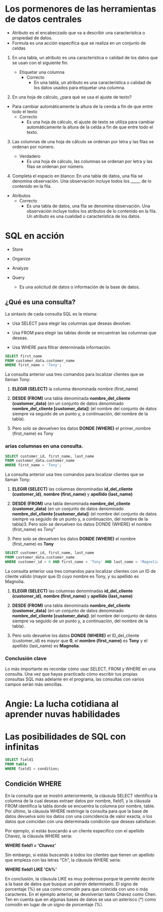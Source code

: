 # Los pormenores de las herramientas de datos centrales


- Atributo es el encabeczado que va a describir una caracterísitca o propiedad de datos.
- Formula es una acción especifica que se realiza en un conjunto de celdas


1. En una tabla, un atributo es una característica o calidad de los datos que se usan con el siguiente fin:
   - Etiquetar una columna
     - Correcto
       - En una tabla, un atributo es una característica o calidad de los datos usados para etiquetar una columna.


2. En una hoja de cálculo, ¿para qué se usa el ajuste de texto?
- Para cambiar automáticamente la altura de la cenda a fin de que entre todo el texto
  - Correcto
    - Es una hoja de cálculo, el ajuste de texto se utiliza para cambiar automáticamente la altura de la celda a fin de que entre todo el texto.

3. Las columnas de una hoja de cálculo se ordenan por letra y las filas se ordenan por número.
   - Verdadero
     - Es una hoja de cálculo, las columnas se ordenan por letra y las filas se ordenan por número.

4.  Completa el espacio en blanco: En una tabla de datos, una fila se denomina observación. Una observación incluye todos los _____ de lo contenido en la fila.
   - Atributos
     - Correcto
       - Es una tabla de datos, una fila se denomina observación. Una observación incluye todos los atributos de lo contenido en la fila. Un atributo es una cualidad o característica de los datos.



# SQL en acción
- Store 
- Organize
- Analyze
 
 - Query
   - Es una solicitud de datos o información de la base de datos.

## ¿Qué es una consulta?
La sintaxis de cada consulta SQL es la misma: 

- Usa SELECT para elegir las columnas que deseas devolver.

- Usa FROM para elegir las tablas donde se encuentran las columnas que deseas.

- Usa WHERE para filtrar determinada información.

```SQL
SELECT first_name
FROM customer_data.customer_name
WHERE first_name = 'Tony';
```
La consulta anterior usa tres comandos para localizar clientes que se llaman Tony:

1. **ELEGIR (SELECT)** la columna denominada nombre (first_name)

2. **DESDE (FROM)** una tabla denominada **nombre_del_cliente (customer_data)** (en un conjunto de datos denominado **nombre_del_cliente [customer_data]**) (el nombre del conjunto de datos siempre va seguido de un punto y, a continuación, del nombre de la tabla).

3. Pero solo se devuelven los datos **DONDE (WHERE)** el primer_nombre (first_name) es Tony


### arias columnas en una consulta.

```SQL
SELECT customer_id, first_name, last_name
FROM customer_data.customer_name
WHERE first_name = 'Tony';
```

La consulta anterior usa tres comandos para localizar clientes que se llaman Tony:

1. **ELEGIR (SELECT)** las columnas denominadas **id_del_cliente (customer_id)**, **nombre (first_name)** y **apellido (last_name)**

2. **DESDE (FROM)** una tabla denominada **nombre_del_cliente (customer_data)** (en un conjunto de datos denominado **nombre_del_cliente [customer_data]**) (el nombre del conjunto de datos siempre va seguido de un punto y, a continuación, del nombre de la tabla)3. Pero solo se devuelven los datos DONDE (WHERE) el nombre (first_name) es Tony”

 3. Pero solo se devuelven los datos **DONDE (WHERE)** el nombre (first_name) es **Tony**



```SQL
SELECT customer_id, first_name, last_name
FROM customer_data.customer_name
WHERE customer_id > 0 AND first_name = 'Tony' AND last_name = 'Magnolia';
```

La consulta anterior usa tres comandos para localizar clientes con un ID de cliente válido (mayor que 0) cuyo nombre es Tony, y su apellido es Magnolia.

1. **ELEGIR (SELECT)** las columnas denominadas **id_del_cliente (customer_id)**, **nombre (first_name)** y **apellido (last_name)**

2. **DESDE (FROM)** una tabla denominada **nombre_del_cliente (customer_data)** (en un conjunto de datos denominado **nombre_del_cliente [customer_data]**) (el nombre del conjunto de datos siempre va seguido de un punto y, a continuación, del nombre de la tabla).

3. Pero solo devuelve los datos **DONDE (WHERE)** el ID_del_cliente (customer_id) es mayor que **0**, el **nombre (first_name)** es **Tony** y el apellido (last_name) es **Magnolia**.

### Conclusión clave
Lo más importante es recordar cómo usar SELECT, FROM y WHERE en una consulta. Una vez que hayas practicado cómo escribir tus propias consultas SQL más adelante en el programa, las consultas con varios campos serán más sencillas.


#  Angie: La lucha cotidiana al aprender nuvas habilidades 

# Las posibilidades de SQL con infinitas

```SQL
SELECT field1
FROM table
WHERE field1 = condition;
```
## Condición WHERE

En la consulta que se mostró anteriormente, la cláusula SELECT identifica la columna de la cual deseas extraer datos por nombre, field1, y la cláusula FROM identifica la tabla donde se encuentra la columna por nombre, table. Por último, la cláusula WHERE restringe la consulta para que la base de datos devuelva solo los datos con una coincidencia de valor exacta, o los datos que coincidan con una determinada condición que deseas satisfacer. 

Por ejemplo, si estás buscando a un cliente específico con el apellido Chavez, la cláusula WHERE sería: 

**WHERE field1 = 'Chavez'**

Sin embargo, si estás buscando a todos los clientes que tienen un apellido que empieza con las letras “Ch”, la cláusula WHERE sería:

**WHERE field1 LIKE 'Ch%'**

En conclusión, la cláusula LIKE es muy poderosa porque te permite decirle a la base de datos que busque un patrón determinado. El signo de porcentaje (%) se usa como comodín para que coincida con uno o más caracteres. En el ejemplo anterior, se devolverían tanto Chávez como Chen. Ten en cuenta que en algunas bases de datos se usa un asterisco (*) como comodín en lugar de un signo de porcentaje (%).